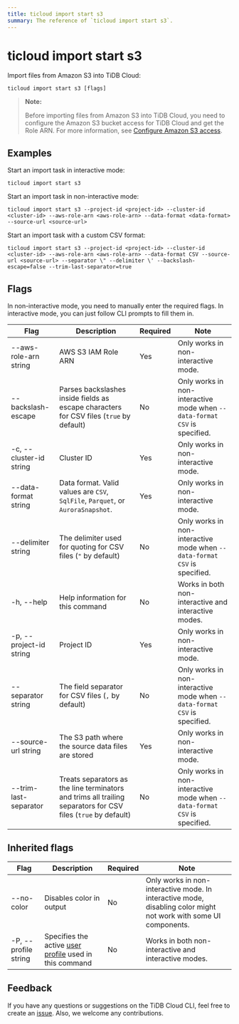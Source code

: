 ```yaml
---
title: ticloud import start s3
summary: The reference of `ticloud import start s3`.
---
```


# ticloud import start s3

Import files from Amazon S3 into TiDB Cloud:

```shell
ticloud import start s3 [flags]
```

> **Note:**
>
> Before importing files from Amazon S3 into TiDB Cloud, you need to configure the Amazon S3 bucket access for TiDB Cloud and get the Role ARN. For more information, see [Configure Amazon S3 access](/tidb-cloud/config-s3-and-gcs-access.md#configure-amazon-s3-access).

## Examples

Start an import task in interactive mode:

```shell
ticloud import start s3
```

Start an import task in non-interactive mode:

```shell
ticloud import start s3 --project-id <project-id> --cluster-id <cluster-id> --aws-role-arn <aws-role-arn> --data-format <data-format> --source-url <source-url>
```

Start an import task with a custom CSV format:

```shell
ticloud import start s3 --project-id <project-id> --cluster-id <cluster-id> --aws-role-arn <aws-role-arn> --data-format CSV --source-url <source-url> --separator \" --delimiter \' --backslash-escape=false --trim-last-separator=true
```

## Flags

In non-interactive mode, you need to manually enter the required flags. In interactive mode, you can just follow CLI prompts to fill them in.

| Flag                    | Description                                                                               | Required | Note                                                                      |
|-------------------------|-------------------------------------------------------------------------------------------|----------|---------------------------------------------------------------------------|
| --aws-role-arn string   | AWS S3 IAM Role ARN                                                                       | Yes      | Only works in non-interactive mode.                                       |
| --backslash-escape      | Parses backslashes inside fields as escape characters for CSV files (`true` by default)    | No       | Only works in non-interactive mode when `--data-format CSV` is specified. |
| -c, --cluster-id string | Cluster ID                                                                                | Yes      | Only works in non-interactive mode.                                       |
| --data-format string    | Data format. Valid values are `CSV`, `SqlFile`, `Parquet`, or `AuroraSnapshot`.           | Yes      | Only works in non-interactive mode.                                       |
| --delimiter string      | The delimiter used for quoting for CSV files  (`"` by default)                    | No       | Only works in non-interactive mode when `--data-format CSV` is specified. |
| -h, --help              | Help information for this command                                                         | No       | Works in both non-interactive and interactive modes.                      |
| -p, --project-id string | Project ID                                                                                | Yes      | Only works in non-interactive mode.                                       |
| --separator string      | The field separator for CSV files (`,` by default)                               | No       | Only works in non-interactive mode when `--data-format CSV` is specified. |
| --source-url string     | The S3 path where the source data files are stored                                        | Yes      | Only works in non-interactive mode.                                       |
| --trim-last-separator   | Treats separators as the line terminators and trims all trailing separators for CSV files (`true` by default)   | No       | Only works in non-interactive mode when `--data-format CSV` is specified. |

## Inherited flags

| Flag                 | Description                                                                                         | Required | Note                                                                                                             |
|----------------------|-----------------------------------------------------------------------------------------------------|----------|------------------------------------------------------------------------------------------------------------------|
| --no-color           | Disables color in output                                                                            | No       | Only works in non-interactive mode. In interactive mode, disabling color might not work with some UI components. |
| -P, --profile string | Specifies the active [user profile](/tidb-cloud/cli-reference.md#user-profile) used in this command | No       | Works in both non-interactive and interactive modes.                                                             |

## Feedback

If you have any questions or suggestions on the TiDB Cloud CLI, feel free to create an [issue](https://github.com/tidbcloud/tidbcloud-cli/issues/new/choose). Also, we welcome any contributions.
